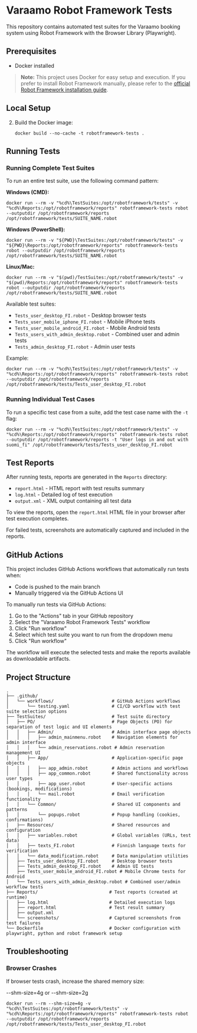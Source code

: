 # Varaamo Robot Framework Tests

This repository contains automated test suites for the Varaamo booking system using Robot Framework with the Browser Library (Playwright).

## Prerequisites

- Docker installed

> **Note:** This project uses Docker for easy setup and execution. If you prefer to install Robot Framework manually, please refer to the [official Robot Framework installation guide](https://docs.robotframework.org/docs/getting_started/testing#install-robot-framework).

## Local Setup


2. Build the Docker image:
   ```
   docker build --no-cache -t robotframework-tests .
   ```

## Running Tests

### Running Complete Test Suites

To run an entire test suite, use the following command pattern:

**Windows (CMD):**
```
docker run --rm -v "%cd%\TestSuites:/opt/robotframework/tests" -v "%cd%\Reports:/opt/robotframework/reports" robotframework-tests robot --outputdir /opt/robotframework/reports /opt/robotframework/tests/SUITE_NAME.robot
```

**Windows (PowerShell):**
```
docker run --rm -v "${PWD}\TestSuites:/opt/robotframework/tests" -v "${PWD}\Reports:/opt/robotframework/reports" robotframework-tests robot --outputdir /opt/robotframework/reports /opt/robotframework/tests/SUITE_NAME.robot
```

**Linux/Mac:**
```
docker run --rm -v "$(pwd)/TestSuites:/opt/robotframework/tests" -v "$(pwd)/Reports:/opt/robotframework/reports" robotframework-tests robot --outputdir /opt/robotframework/reports /opt/robotframework/tests/SUITE_NAME.robot
```

Available test suites:
- `Tests_user_desktop_FI.robot` - Desktop browser tests
- `Tests_user_mobile_iphone_FI.robot` - Mobile iPhone tests 
- `Tests_user_mobile_android_FI.robot` - Mobile Android tests
- `Tests_users_with_admin_desktop.robot` - Combined user and admin tests
- `Tests_admin_desktop_FI.robot` - Admin user tests

Example:
```
docker run --rm -v "%cd%\TestSuites:/opt/robotframework/tests" -v "%cd%\Reports:/opt/robotframework/reports" robotframework-tests robot --outputdir /opt/robotframework/reports /opt/robotframework/tests/Tests_user_desktop_FI.robot
```

### Running Individual Test Cases

To run a specific test case from a suite, add the test case name with the `-t` flag:

```
docker run --rm -v "%cd%\TestSuites:/opt/robotframework/tests" -v "%cd%\Reports:/opt/robotframework/reports" robotframework-tests robot --outputdir /opt/robotframework/reports -t "User logs in and out with suomi_fi" /opt/robotframework/tests/Tests_user_desktop_FI.robot
```

## Test Reports

After running tests, reports are generated in the `Reports` directory:

- `report.html` - HTML report with test results summary
- `log.html` - Detailed log of test execution
- `output.xml` - XML output containing all test data

To view the reports, open the `report.html` HTML file in your browser after test execution completes.

For failed tests, screenshots are automatically captured and included in the reports.

## GitHub Actions

This project includes GitHub Actions workflows that automatically run tests when:
- Code is pushed to the main branch
- Manually triggered via the GitHub Actions UI

To manually run tests via GitHub Actions:
1. Go to the "Actions" tab in your GitHub repository
2. Select the "Varaamo Robot Framework Tests" workflow
3. Click "Run workflow"
4. Select which test suite you want to run from the dropdown menu
5. Click "Run workflow"

The workflow will execute the selected tests and make the reports available as downloadable artifacts.

## Project Structure

```
.
├── .github/
│   └── workflows/                      # GitHub Actions workflows
│       └── testing.yaml                # CI/CD workflow with test suite selection options
├── TestSuites/                         # Test suite directory
│   ├── PO/                             # Page Objects (PO) for separation of test logic and UI elements
│   │   ├── Admin/                      # Admin interface page objects
│   │   │   ├── admin_mainmenu.robot    # Navigation elements for admin interface
│   │   │   └── admin_reservations.robot # Admin reservation management UI
│   │   ├── App/                        # Application-specific page objects
│   │   │   ├── app_admin.robot         # Admin actions and workflows
│   │   │   ├── app_common.robot        # Shared functionality across user types
│   │   │   ├── app_user.robot          # User-specific actions (bookings, modifications)
│   │   │   └── mail.robot              # Email verification functionality
│   │   └── Common/                     # Shared UI components and patterns
│   │       └── popups.robot            # Popup handling (cookies, confirmations)
│   ├── Resources/                      # Shared resources and configuration
│   │   ├── variables.robot             # Global variables (URLs, test data)
│   │   ├── texts_FI.robot              # Finnish language texts for verification
│   │   └── data_modification.robot     # Data manipulation utilities
│   ├── Tests_user_desktop_FI.robot     # Desktop browser tests
│   ├── Tests_admin_desktop_FI.robot    # Admin UI tests
│   ├── Tests_user_mobile_android_FI.robot # Mobile Chrome tests for Android
│   └── Tests_users_with_admin_desktop.robot # Combined user/admin workflow tests
├── Reports/                           # Test reports (created at runtime)
│   ├── log.html                       # Detailed execution logs
│   ├── report.html                    # Test result summary
│   ├── output.xml
│   └── screenshots/                   # Captured screenshots from test failures
└── Dockerfile                         # Docker configuration with playwright, python and robot framework setup
```

## Troubleshooting

### Browser Crashes

If browser tests crash, increase the shared memory size:

--shm-size=4g or --shm-size=2g

```
docker run --rm --shm-size=4g -v "%cd%\TestSuites:/opt/robotframework/tests" -v "%cd%\Reports:/opt/robotframework/reports" robotframework-tests robot --outputdir /opt/robotframework/reports /opt/robotframework/tests/Tests_user_desktop_FI.robot
```
